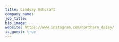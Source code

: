 ```yaml
---
title: Lindsay Ashcraft
company_name:
job_title:
bio_image:
website: https://www.instagram.com/northern_daisy/
is_guest: true
---
```


